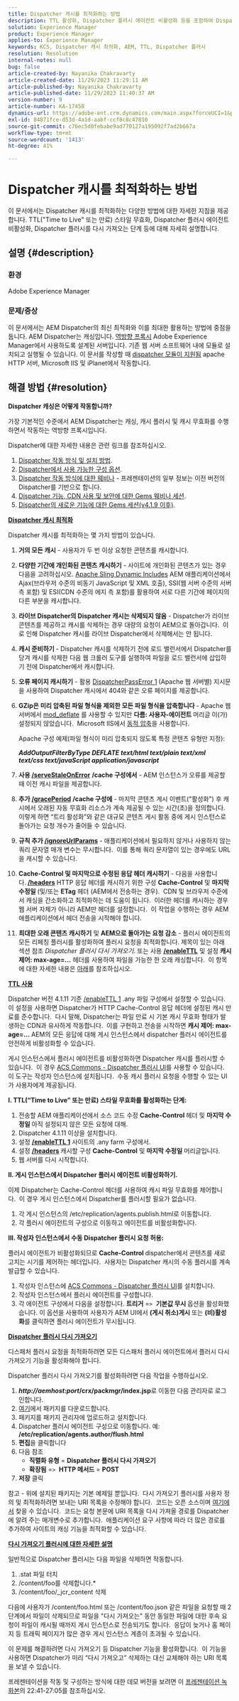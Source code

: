 ```yaml
---
title: Dispatcher 캐시를 최적화하는 방법
description: TTL 활성화, Dispatcher 플러시 에이전트 비활성화 등을 포함하여 Dispatcher 캐시를 최적화하는 다양한 방법에 대해 알아봅니다.
solution: Experience Manager
product: Experience Manager
applies-to: Experience Manager
keywords: KCS, Dispatcher 캐시 최적화, AEM, TTL, Dispatcher 플러시
resolution: Resolution
internal-notes: null
bug: false
article-created-by: Nayanika Chakravarty
article-created-date: 11/29/2023 11:29:11 AM
article-published-by: Nayanika Chakravarty
article-published-date: 11/29/2023 11:40:37 AM
version-number: 9
article-number: KA-17458
dynamics-url: https://adobe-ent.crm.dynamics.com/main.aspx?forceUCI=1&pagetype=entityrecord&etn=knowledgearticle&id=1166d980-aa8e-ee11-8179-6045bd006239
exl-id: 84871fce-d53d-4a1d-aabf-ccf8c8c47810
source-git-commit: c76ec5d0febabe9ad770127a195092f7ad2b667a
workflow-type: tm+mt
source-wordcount: '1413'
ht-degree: 41%

---
```


# Dispatcher 캐시를 최적화하는 방법


이 문서에서는 Dispatcher 캐시를 최적화하는 다양한 방법에 대한 자세한 지침을 제공합니다. TTL(&quot;Time to Live&quot; 또는 만료) 스타일 무효화, Dispatcher 플러시 에이전트 비활성화, Dispatcher 플러시를 다시 가져오는 단계 등에 대해 자세히 설명합니다.

## 설명 {#description}


### <b>환경</b>

Adobe Experience Manager



### <b>문제/증상</b>

이 문서에서는 AEM Dispatcher의 최신 최적화와 이를 최대한 활용하는 방법에 중점을 둡니다. AEM Dispatcher는 캐싱입니다. [역방향 프록시](https://stackoverflow.com/questions/224664/difference-between-proxy-server-and-reverse-proxy-server) Adobe Experience Manager에서 사용하도록 설계된 서버입니다. 기존 웹 서버 소프트웨어 내에 모듈로 설치되고 실행될 수 있습니다. 이 문서를 작성할 때 [dispatcher 모듈이 지원됨](https://experienceleague.adobe.com/docs/experience-manager-dispatcher/using/getting-started/dispatcher-install.html) apache HTTP 서버, Microsoft IIS 및 iPlanet에서 작동합니다.


## 해결 방법 {#resolution}


<b>Dispatcher 캐싱은 어떻게 작동합니까?</b>

가장 기본적인 수준에서 AEM Dispatcher는 캐싱, 캐시 플러시 및 캐시 무효화를 수행하면서 작동하는 역방향 프록시입니다.

Dispatcher에 대한 자세한 내용은 관련 링크를 참조하십시오.

1. [Dispatcher 작동 방식 및 설치 방법](https://experienceleague.adobe.com/docs/experience-manager-dispatcher/using/dispatcher.html).
2. [Dispatcher에서 사용 가능한 구성 옵션](https://experienceleague.adobe.com/docs/experience-manager-dispatcher/using/configuring/dispatcher-configuration.html).
3. [Dispatcher 작동 방식에 대한 웨비나](https://github.com/cqsupport/webinar-dispatchercache) - 프레젠테이션의 일부 정보는 이전 버전의 Dispatcher를 기반으로 합니다.
4. [Dispatcher 기능, CDN 사용 및 보안에 대한 Gems 웨비나 세션](https://experienceleague.adobe.com/docs/experience-manager-gems-events/gems/gems2015/aem-dispatcher-caching-new-features-and-optimizations.html).
5. [Dispatcher의 새로운 기능에 대한 Gems 세션(v4.1.9 이후)](https://experienceleague.adobe.com/docs/experience-manager-gems-events/gems/gems2014/aem-dispatcher.html).


<u><b>Dispatcher 캐시 최적화</b></u>

Dispatcher 캐시를 최적화하는 몇 가지 방법이 있습니다.

1. <b>거의 모든 캐시</b> - 사용자가 두 번 이상 요청한 콘텐츠를 캐시합니다.
2. <b>다양한 기간에 개인화된 콘텐츠 캐시하기</b> - 사이트에 개인화된 콘텐츠가 있는 경우 다음을 고려하십시오. [Apache Sling Dynamic Includes](https://experienceleague.adobe.com/docs/experience-manager-learn/foundation/development/set-up-sling-dynamic-include.html) AEM 애플리케이션에서 Ajax(브라우저 수준의 비동기 JavaScript 및 XML 호출), SSI(웹 서버 수준의 서버측 포함) 및 ESI(CDN 수준의 에지 측 포함)를 활용하여 서로 다른 기간에 페이지의 다른 부분을 캐시합니다.
3. <b>라이브 Dispatcher의 Dispatcher 캐시는 삭제되지 않음</b> - Dispatcher가 라이브 콘텐츠를 제공하고 캐시를 삭제하는 경우 대량의 요청이 AEM으로 돌아갑니다.  이로 인해 Dispatcher 캐시를 라이브 Dispatcher에서 삭제해서는 안 됩니다.
4. <b>캐시 준비하기 </b>- Dispatcher 캐시를 삭제하기 전에 로드 밸런서에서 Dispatcher를 당겨 캐시를 삭제한 다음 웹 크롤러 도구를 실행하여 파일을 로드 밸런서에 삽입하기 전에 Dispatcher에서 캐시합니다.
5. <b>오류 페이지 캐시하기</b> - 활용 [DispatcherPassError 1](https://helpx.adobe.com/kr/experience-manager/dispatcher/using/dispatcher-install.html#ApacheWebServer)<b> </b>(Apache 웹 서버별) 지시문을 사용하여 Dispatcher 캐시에서 404와 같은 오류 페이지를 제공합니다.
6. <b>GZip은 미리 압축된 파일 형식을 제외한 모든 파일 형식을 압축합니다 </b>- Apache 웹 서버에서 [mod_deflate](https://httpd.apache.org/docs/2.4/mod/mod_deflate.html) 를 사용할 수 있지만 <b>다름: 사용자-에이전트 </b>머리글<b> </b>이(가) 설정되지 않았습니다.  Microsoft IIS에서 [동적 압축](https://learn.microsoft.com/en-us/iis/configuration/system.webserver/httpcompression/)을 사용합니다.

   Apache 구성 예제(파일 형식이 미리 압축되지 않도록 특정 콘텐츠 유형만 지정):

   <b>*AddOutputFilterByType DEFLATE text/html text/plain text/xml text/css text/javaScript application/javascript</b>*
7. <b>사용 [/serveStaleOnError](https://helpx.adobe.com/kr/experience-manager/kb/ServeStaleContentOnError.html)</b> <b>/cache 구성에서</b> - AEM 인스턴스가 오류를 제공할 때 이전 캐시 파일을 제공합니다.
8. <b>추가 [/gracePeriod](https://docs.adobe.com/content/help/ko-KR/experience-manager-dispatcher/using/configuring/dispatcher-configuration.html#configuring-the-dispatcher-cache-cache)</b> <b>/cache 구성에</b> - 마지막 콘텐츠 게시 이벤트(&quot;활성화&quot;) 후 캐시에서 오래된 자동 무효화 리소스가 계속 제공될 수 있는 시간(초)을 정의합니다.  이렇게 하면 “트리 활성화”와 같은 대규모 콘텐츠 게시 활동 중에 게시 인스턴스로 돌아가는 요청 개수가 줄어들 수 있습니다.
9. <b>규칙 추가 [/ignoreUrlParams](https://helpx.adobe.com/kr/experience-manager/dispatcher/using/dispatcher-configuration.html#IgnoringURLParameters)</b> - 애플리케이션에서 필요하지 않거나 사용하지 않는 쿼리 문자열 매개 변수는 무시합니다.  이를 통해 쿼리 문자열이 있는 경우에도 URL을 캐시할 수 있습니다.
10. <b>Cache-Control 및 마지막으로 수정된 응답 헤더 캐시하기</b> - 다음을 사용합니다.<b> [/headers](https://helpx.adobe.com/kr/experience-manager/dispatcher/using/dispatcher-configuration.html#CachingHTTPResponseHeaders)</b> HTTP 응답 헤더를 캐시하기 위한 구성 <b>Cache-Control</b> 및 <b>마지막 수정일 </b>(및/또는 <b>ETag</b> 헤더 (AEM에서 전송하는 경우).  CDN 및 브라우저 수준에서 캐싱을 간소화하고 최적화하는 데 도움이 됩니다.  이러한 헤더를 캐시하는 경우 웹 서버 자체가 아니라 AEM만 헤더를 설정합니다.  이 작업을 수행하는 경우 AEM 애플리케이션에서 헤더 전송을 시작해야 합니다.
11. <b>최대한 오래 콘텐츠 캐시하기</b> 및 <b>AEM으로 돌아가는 요청 감소</b> - 플러시 에이전트의 모든 리페칭 플러시를 활성화하여 플러시 요청을 최적화합니다. 제목이 있는 아래 섹션 참조 *Dispatcher 플러시 다시 가져오기*. 또는 사용 [<b>/enableTTL</b>](https://experienceleague.adobe.com/docs/experience-manager-dispatcher/using/configuring/dispatcher-configuration.html?lang=en#configuring-time-based-cache-invalidation-enablettl) 및 설정 <b>캐시 제어: max-age=...</b> 헤더를 사용하여 파일을 가능한 한 오래 캐싱합니다.  이 항목에 대한 자세한 내용은 [아래](https://experienceleague.adobe.com/docs/experience-manager-dispatcher/using/configuring/dispatcher-configuration.html?lang=en#configuring-time-based-cache-invalidation-enablettl)를 참조하십시오.


<u><b>TTL 사용</b></u>

Dispatcher 버전 4.1.11 기준 [/enableTTL 1](https://experienceleague.adobe.com/docs/experience-manager-dispatcher/using/configuring/dispatcher-configuration.html?lang=en#configuring-time-based-cache-invalidation-enablettl) .any 파일 구성에서 설정할 수 있습니다.  이 설정을 사용하면 Dispatcher가 HTTP Cache-Control 응답 헤더에 설정된 캐시 만료를 준수합니다.  다시 말해, Dispatcher는 파일 만료 시 기본 캐시 무효화 형태가 발생하는 CDN과 유사하게 작동합니다.  이를 구현하고 전송을 시작하면 <b>캐시 제어: max-age=... </b>AEM의 모든 응답에 대해 게시 인스턴스에서 dispatcher 플러시 에이전트를 안전하게 비활성화할 수 있습니다.

게시 인스턴스에서 플러시 에이전트를 비활성화하면 Dispatcher 캐시를 플러시할 수 있습니다.  이 경우 [ACS Commons - Dispatcher 플러시 UI](https://adobe-consulting-services.github.io/acs-aem-commons/features/dispatcher-flush-ui/index.html)를 사용할 수 있습니다.  이 도구는 작성자 인스턴스에 설치됩니다.  수동 캐시 플러시 요청을 수행할 수 있는 UI가 사용자에게 제공됩니다.

<b>I. TTL(“Time to Live” 또는 만료) 스타일 무효화를 활성화하는 단계:</b>

1. 전송할 AEM 애플리케이션에서 소스 코드 수정 <b>Cache-Control </b>헤더 및 <b>마지막 수정일 </b>아직 설정되지 않은 모든 요청에 대해.
2. Dispatcher 4.1.11 이상을 설치합니다.
3. 설정 <b>[/enableTTL 1](https://helpx.adobe.com/kr/experience-manager/dispatcher/using/dispatcher-configuration.html#ConfiguringTimeBasedCacheInvalidationenableTTL)</b> 사이트의 .any farm 구성에서.
4. 설정 <b>[/headers](https://helpx.adobe.com/kr/experience-manager/dispatcher/using/dispatcher-configuration.html#CachingHTTPResponseHeaders) </b>캐시할 구성 <b>Cache-Control</b> 및 <b>마지막 수정일</b> 머리글입니다.
5. 웹 서버를 다시 시작합니다.


<b>II. 게시 인스턴스에서 Dispatcher 플러시 에이전트 비활성화하기.</b>

이제 Dispatcher는 Cache-Control 헤더를 사용하여 캐시 파일 무효화를 제어합니다.  이 경우 게시 인스턴스에서 Dispatcher를 플러시할 필요가 없습니다.

1. 각 게시 인스턴스의 /etc/replication/agents.publish.html로 이동합니다.
2. 각 플러시 에이전트의 구성으로 이동하고 에이전트를 비활성화합니다.


<b>III. 작성자 인스턴스에서 수동 Dispatcher 플러시 요청 허용:</b>

플러시 에이전트가 비활성화되므로 <b>Cache-Control </b>dispatcher에서 콘텐츠를 새로 고치는 시기를 제어하는 헤더입니다.  사용자는 Dispatcher 캐시의 수동 플러시를 계속 발급할 수 있습니다.

1. 작성자 인스턴스에 [ ACS Commons - Dispatcher 플러시 UI](https://adobe-consulting-services.github.io/acs-aem-commons/features/dispatcher-flush-ui/index.html)를 설치합니다.
2. 작성자 인스턴스에서 플러시 에이전트를 구성합니다.
3. 각 에이전트 구성에서 다음을 설정합니다. <b>트리거</b> =`>`  <b>기본값 무시 </b>옵션을 활성화했습니다. 이 옵션을 사용하여 사용자가 AEM UI에서 <b>(게시 취소)게시 </b>또는 <b>(비)활성화</b>를 클릭하면 플러시 에이전트가 무시됩니다.


<u><b>Dispatcher 플러시 다시 가져오기</b></u>

디스패처 플러시 요청을 최적화하려면 모든 디스패처 플러시 에이전트에서 플러시 다시 가져오기 기능을 활성화해야 합니다.

Dispatcher 플러시 다시 가져오기를 활성화하려면 다음 작업을 수행하십시오.

1. <b>*http://aemhost:port*/crx/packmgr/index.jsp</b>로 이동한 다음 관리자로 로그인합니다.
2. [여기](https://github.com/cqsupport/webinar-dispatchercache/blob/master/packages/dispatcher-flush-refetch-samplecode-1.0.zip?raw=true)에서 패키지를 다운로드합니다.
3. 패키지를 패키지 관리자에 업로드하고 설치합니다.
4. Dispatcher 플러시 에이전트 구성으로 이동합니다. 예: <b>/etc/replication/agents.author/flush.html</b>
5. <b>편집</b>을 클릭합니다
6. 다음 참조
   - <b>직렬화 유형</b> = <b>Dispatcher 플러시 다시 가져오기</b>
   - <b>확장됨</b> =`>`  <b>HTTP 메서드</b> = <b>POST</b>
7. <b>저장</b> 클릭


참고 - 위에 설치된 패키지는 기본 예제일 뿐입니다.  다시 가져오기 플러시를 사용자 정의 및 최적화하려면 보내는 URI 목록을 수정해야 합니다.  코드는 오픈 소스이며 [여기에서](https://github.com/cqsupport/webinar-dispatchercache/tree/master/src/refetching-flush-agent/refetch-bundle) 찾을 수 있습니다.  코드는 요청 본문에 URI 목록을 다시 가져올 경로를 Dispatcher에 알려 주는 매개변수로 추가합니다.  애플리케이션 요구 사항에 따라 더 많은 경로를 추가하여 사이트의 캐싱 기능을 최적화할 수 있습니다.

<u><b>다시 가져오기 플러시에 대한 자세한 설명</b></u>

일반적으로 Dispatcher 플러시는 다음 파일을 삭제하면 작동합니다.

1. .stat 파일 터치
2. /content/foo를 삭제합니다.\*
3. /content/foo/_jcr_content 삭제


다음에 사용자가 /content/foo.html 또는 /content/foo.json 같은 파일을 요청할 때 2단계에서 파일이 삭제되므로 파일을 &quot;다시 가져오는&quot; 동안 동일한 파일에 대한 후속 요청이 파일이 캐시될 때까지 게시 인스턴스로 전송되기도 합니다.  응답이 늦거나 홈 페이지 등 트래픽 페이지가 많은 경우 게시 인스턴스 계층이 초과될 수 있습니다.

이 문제를 해결하려면 다시 가져오기 등 Dispatcher 기능을 활성화합니다.  이 기능을 사용하면 Dispatcher가 미리 “다시 가져오고” 삭제하는 대신 교체해야 하는 URI 목록을 보낼 수 있습니다.

프레젠테이션을 작동 및 구성하는 방식에 대한 데모 버전을 보려면 이 [프레젠테이션 녹화본](https://my.adobeconnect.com/p7th2gf8k43)의 22:41-27:05를 참조하십시오.

